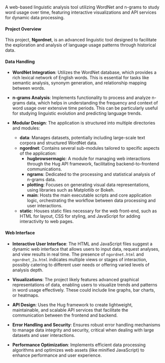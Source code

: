 A web-based linguistic analysis tool utilizing WordNet and n-grams to study word usage over time, featuring interactive visualizations and API services for dynamic data processing.

#### Project Overview
This project, **Ngordnet**, is an advanced linguistic tool designed to facilitate the exploration and analysis of language usage patterns through historical data.

#### Data Handling
- **WordNet Integration**: Utilizes the WordNet database, which provides a rich lexical network of English words. This is essential for tasks like semantic analysis, synonym generation, and relationship mapping between words.
- **n-grams Analysis**: Implements functionality to process and analyze n-grams data, which helps in understanding the frequency and context of word usage over extensive time periods. This can be particularly useful for studying linguistic evolution and predicting language trends.

- **Modular Design**: The application is structured into multiple directories and modules:
  - **data**: Manages datasets, potentially including large-scale text corpora and structured WordNet data.
  - **ngordnet**: Contains several sub-modules tailored to specific aspects of the application:
    - **hugbrowsermagic**: A module for managing web interactions through the Hug API framework, facilitating backend-to-frontend communications.
    - **ngrams**: Dedicated to the processing and statistical analysis of n-grams data.
    - **plotting**: Focuses on generating visual data representations, using libraries such as Matplotlib or Bokeh.
    - **main**: Hosts the main executable scripts and core application logic, orchestrating the workflow between data processing and user interactions.
  - **static**: Houses static files necessary for the web front-end, such as HTML for layout, CSS for styling, and JavaScript for adding interactivity to web pages.

#### Web Interface
- **Interactive User Interface**: The HTML and JavaScript files suggest a dynamic web interface that allows users to input data, request analyses, and view results in real time. The presence of `ngordnet.html` and `ngordnet_2a.html` indicates multiple views or stages of interaction, possibly catering to different user needs or offering varied levels of analysis depth.
- **Visualizations**: The project likely features advanced graphical representations of data, enabling users to visualize trends and patterns in word usage effectively. These could include line graphs, bar charts, or heatmaps.

- **API Design**: Uses the Hug framework to create lightweight, maintainable, and scalable API services that facilitate the communication between the frontend and backend.
- **Error Handling and Security**: Ensures robust error handling mechanisms to manage data integrity and security, critical when dealing with large datasets and user interactions.
- **Performance Optimization**: Implements efficient data processing algorithms and optimizes web assets (like minified JavaScript) to enhance performance and user experience.

